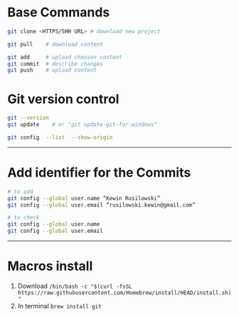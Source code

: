 # Base Commands
```bash
git clone <HTTPS/SHH URL> # download new project

git pull    # download content

git add     # upload choosen content
git commit  # describe changes
git push    # upload content
```



# Git version control
```bash
git --version 
git update    # or "git update-git-for-windows"

git config  --list  --show-origin 
```

---
# Add identifier for the Commits
```bash
# to add
git config --global user.name “Kewin Rusilowski”
git config --global user.email “rusilowski.kewin@gmail.com”

# to check
git config --global user.name
git config --global user.email 
```

---
# Macros install
1. Download `/bin/bash -c "$(curl -fsSL https://raw.githubusercontent.com/Homebrew/install/HEAD/install.sh)"`
2. In terminal `brew install git`

